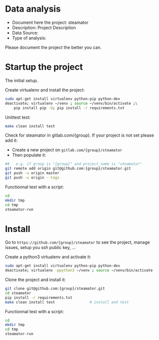 # Data analysis
- Document here the project: steamator
- Description: Project Description
- Data Source:
- Type of analysis:

Please document the project the better you can.

# Startup the project

The initial setup.

Create virtualenv and install the project:
```bash
sudo apt-get install virtualenv python-pip python-dev
deactivate; virtualenv ~/venv ; source ~/venv/bin/activate ;\
    pip install pip -U; pip install -r requirements.txt
```

Unittest test:
```bash
make clean install test
```

Check for steamator in gitlab.com/{group}.
If your project is not set please add it:

- Create a new project on `gitlab.com/{group}/steamator`
- Then populate it:

```bash
##   e.g. if group is "{group}" and project_name is "steamator"
git remote add origin git@github.com:{group}/steamator.git
git push -u origin master
git push -u origin --tags
```

Functionnal test with a script:

```bash
cd
mkdir tmp
cd tmp
steamator-run
```

# Install

Go to `https://github.com/{group}/steamator` to see the project, manage issues,
setup you ssh public key, ...

Create a python3 virtualenv and activate it:

```bash
sudo apt-get install virtualenv python-pip python-dev
deactivate; virtualenv -ppython3 ~/venv ; source ~/venv/bin/activate
```

Clone the project and install it:

```bash
git clone git@github.com:{group}/steamator.git
cd steamator
pip install -r requirements.txt
make clean install test                # install and test
```
Functionnal test with a script:

```bash
cd
mkdir tmp
cd tmp
steamator-run
```
